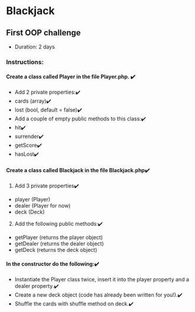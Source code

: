 # Blackjack
## First OOP challenge

* Duration: 2 days

### Instructions:

####  Create a class called Player in the file Player.php. :heavy_check_mark:
* Add 2 private properties::heavy_check_mark:
* cards (array):heavy_check_mark:
* lost (bool, default = false):heavy_check_mark:
* Add a couple of empty public methods to this class::heavy_check_mark:
* hit:heavy_check_mark:
* surrender:heavy_check_mark:
* getScore:heavy_check_mark:
* hasLost:heavy_check_mark:
#### Create a class called Blackjack in the file Blackjack.php:heavy_check_mark:
1. Add 3 private properties:heavy_check_mark:
* player (Player)
* dealer (Player for now)
* deck (Deck)
2. Add the following public methods::heavy_check_mark:
* getPlayer (returns the player object)
* getDealer (returns the dealer object)
* getDeck (returns the deck object)
#### In the constructor do the following::heavy_check_mark:
* Instantiate the Player class twice, insert it into the player property and a dealer property.:heavy_check_mark:
* Create a new deck object (code has already been written for you!).:heavy_check_mark:
* Shuffle the cards with shuffle method on deck.:heavy_check_mark:
